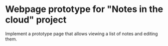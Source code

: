 # Webpage prototype for "Notes in the cloud" project

Implement a prototype page that allows viewing a list of notes and editing them.
